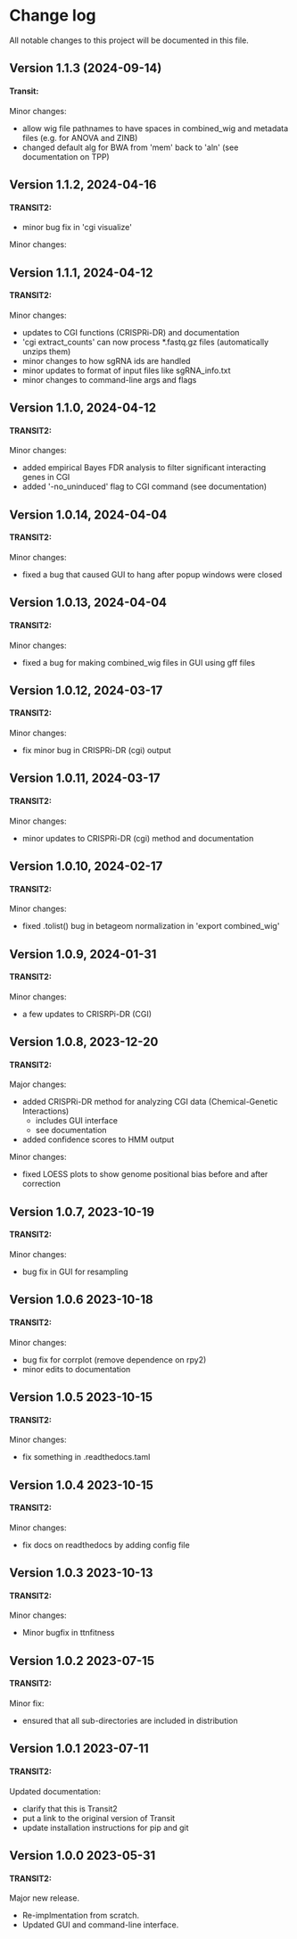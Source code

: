 # Change log

All notable changes to this project will be documented in this file.

## Version 1.1.3 (2024-09-14)
#### Transit:

Minor changes:
 - allow wig file pathnames to have spaces in combined_wig and metadata files (e.g. for ANOVA and ZINB)
 - changed default alg for BWA from 'mem' back to 'aln' (see documentation on TPP)


## Version 1.1.2, 2024-04-16
#### TRANSIT2:
  - minor bug fix in 'cgi visualize'

Minor changes:
## Version 1.1.1, 2024-04-12
#### TRANSIT2:

Minor changes:
  - updates to CGI functions (CRISPRi-DR) and documentation
  - 'cgi extract_counts' can now process *.fastq.gz files (automatically unzips them)
  - minor changes to how sgRNA ids are handled
  - minor updates to format of input files like sgRNA_info.txt
  - minor changes to command-line args and flags

## Version 1.1.0, 2024-04-12
#### TRANSIT2:

Minor changes:
  - added empirical Bayes FDR analysis to filter significant interacting genes in CGI
  - added '-no_uninduced' flag to CGI command (see documentation)

## Version 1.0.14, 2024-04-04
#### TRANSIT2:

Minor changes:
  - fixed a bug that caused GUI to hang after popup windows were closed

## Version 1.0.13, 2024-04-04
#### TRANSIT2:

Minor changes:
  - fixed a bug for making combined_wig files in GUI using gff files

## Version 1.0.12, 2024-03-17
#### TRANSIT2:

Minor changes:
  - fix minor bug in CRISPRi-DR (cgi) output

## Version 1.0.11, 2024-03-17
#### TRANSIT2:

Minor changes:
  - minor updates to CRISPRi-DR (cgi) method and documentation


## Version 1.0.10, 2024-02-17
#### TRANSIT2:

Minor changes:
  - fixed .tolist() bug in betageom normalization in 'export combined_wig'


## Version 1.0.9, 2024-01-31
#### TRANSIT2:

Minor changes:
  - a few updates to CRISRPi-DR (CGI)


## Version 1.0.8, 2023-12-20
#### TRANSIT2:

Major changes:
  - added CRISPRi-DR method for analyzing CGI data (Chemical-Genetic Interactions)
    - includes GUI interface
    - see documentation
  - added confidence scores to HMM output

Minor changes:
  - fixed LOESS plots to show genome positional bias before and after correction


## Version 1.0.7, 2023-10-19
#### TRANSIT2:

Minor changes:
  - bug fix in GUI for resampling


## Version 1.0.6 2023-10-18
#### TRANSIT2:

Minor changes:
  - bug fix for corrplot (remove dependence on rpy2)
  - minor edits to documentation


## Version 1.0.5 2023-10-15
#### TRANSIT2:

Minor changes:
  - fix something in .readthedocs.taml


## Version 1.0.4 2023-10-15
#### TRANSIT2:

Minor changes:
  - fix docs on readthedocs by adding config file

	
## Version 1.0.3 2023-10-13
#### TRANSIT2:

Minor changes:
  - Minor bugfix in ttnfitness

	
## Version 1.0.2 2023-07-15
#### TRANSIT2:

Minor fix:
  - ensured that all sub-directories are included in distribution


	
## Version 1.0.1 2023-07-11
#### TRANSIT2:

Updated documentation:
  - clarify that this is Transit2
  - put a link to the original version of Transit
  - update installation instructions for pip and git


## Version 1.0.0 2023-05-31
#### TRANSIT2:

Major new release.
  - Re-implmentation from scratch.
  - Updated GUI and command-line interface.

